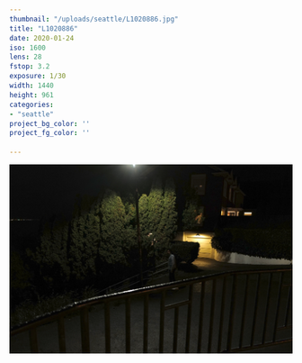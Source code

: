 ```yaml
---
thumbnail: "/uploads/seattle/L1020886.jpg"
title: "L1020886"
date: 2020-01-24
iso: 1600
lens: 28
fstop: 3.2
exposure: 1/30
width: 1440
height: 961
categories:
- "seattle"
project_bg_color: ''
project_fg_color: ''

---
```


![img](/uploads/seattle/L1020886.jpg)
